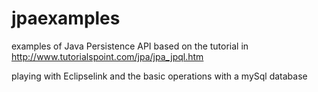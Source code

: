 # jpaexamples
examples of Java Persistence API based on the tutorial in http://www.tutorialspoint.com/jpa/jpa_jpql.htm

playing with Eclipselink and the basic operations with a mySql database

